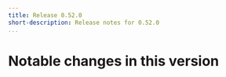 ```yaml
---
title: Release 0.52.0
short-description: Release notes for 0.52.0
...
```


# Notable changes in this version
